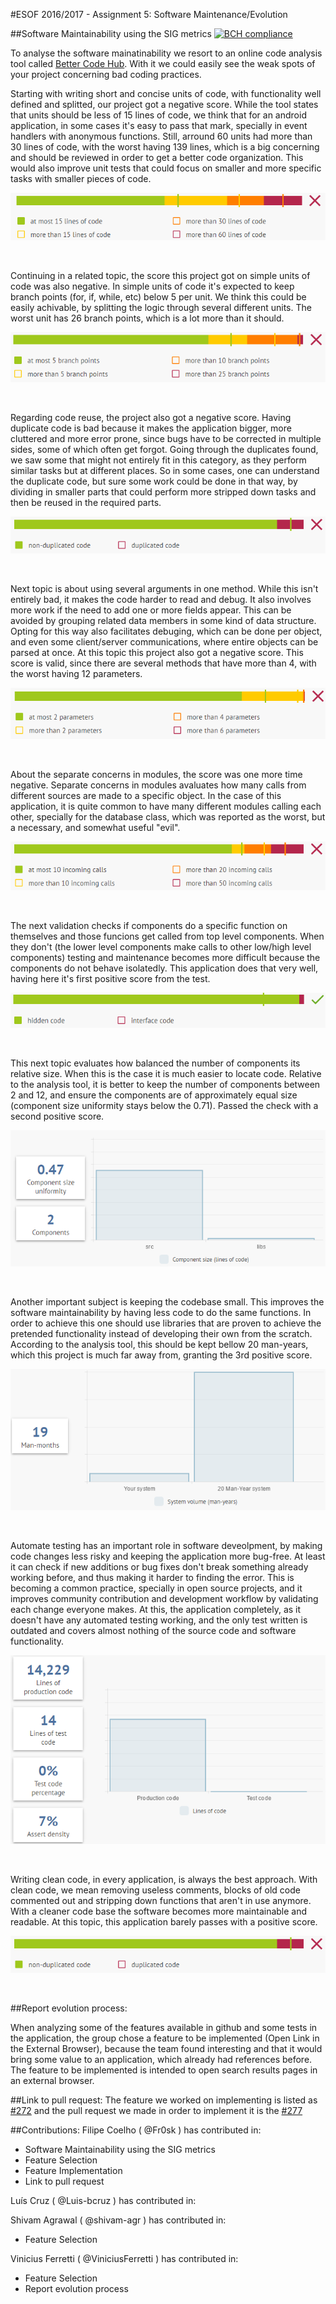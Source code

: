 #ESOF 2016/2017 - Assignment 5: Software Maintenance/Evolution

##Software Maintainability using the SIG metrics 
[![BCH compliance](https://bettercodehub.com/edge/badge/Fr0sk/ESOF-DuckDuckGo-Android-App)](https://bettercodehub.com)

To analyse the software mainatinability we resort to an online code analysis tool called [Better Code Hub](https://bettercodehub.com). With it we could easily see the weak spots of your project concerning bad coding practices. 

Starting with writing short and concise units of code, with functionality well defined and splitted, our project got a negative score. While the tool states that units should be less of 15 lines of code, we think that for an android application, in some cases it's easy to pass that mark, specially in event handlers with anonymous functions. Still, arround 60 units had more than 30 lines of code, with the worst having 139 lines, which is a big concerning and should be reviewed in order to get a better code organization. This would also improve unit tests that could focus on smaller and more specific tasks with smaller pieces of code.

![Short Units of Code](https://github.com/Fr0sk/ESOF-DuckDuckGo-Android-App/blob/master/ESOF-docs/resources/SIG%20Metrics/Short%20Units%20of%20Code.PNG)

<br>

Continuing in a related topic, the score this project got on simple units of code was also negative. In simple units of code it's expected to keep branch points (for, if, while, etc) below 5 per unit. We think this could be easily achivable, by splitting the logic through several different units. The worst unit has 26 branch points, which is a lot more than it should.

![Simple Units of Code](https://github.com/Fr0sk/ESOF-DuckDuckGo-Android-App/blob/master/ESOF-docs/resources/SIG%20Metrics/SImple%20Units%20of%20Code.PNG)

<br>

Regarding code reuse, the project also got a negative score. Having duplicate code is bad because it makes the application bigger, more cluttered and more error prone, since bugs have to be corrected in multiple sides, some of which often get forgot. Going through the duplicates found, we saw some that might not entirely fit in this category, as they perform similar tasks but at different places. So in some cases, one can understand the duplicate code, but sure some work could be done in that way, by dividing in smaller parts that could perform more stripped down tasks and then be reused in the required parts.

![Write Code Once](https://github.com/Fr0sk/ESOF-DuckDuckGo-Android-App/blob/master/ESOF-docs/resources/SIG%20Metrics/Write%20Code%20Once.PNG)

<br>

Next topic is about using several arguments in one method. While this isn't entirely bad, it makes the code harder to read and debug. It also involves more work if the need to add one or more fields appear. This can be avoided by grouping related data members in some kind of data structure. Opting for this way also facilitates debuging, which can be done per object, and even some client/server communications, where entire objects can be parsed at once.
At this topic this project also got a negative score. This score is valid, since there are several methods that have more than 4, with the worst having 12 parameters.

![Keep Unit Interfaces Small](https://github.com/Fr0sk/ESOF-DuckDuckGo-Android-App/blob/master/ESOF-docs/resources/SIG%20Metrics/Keep%20Unit%20Interfaces%20Small.PNG)

<br>

About the separate concerns in modules, the score was one more time negative. Separate concerns in modules avaluates how many calls from different sources are made to a specific object. In the case of this application, it is quite common to have many different modules calling each other, specially for the database class, which was reported as the worst, but a necessary, and somewhat useful "evil".

![Separate Concerns in Modules](https://github.com/Fr0sk/ESOF-DuckDuckGo-Android-App/blob/master/ESOF-docs/resources/SIG%20Metrics/Separate%20Concerns%20in%20Modules.PNG)

<br>

The next validation checks if components do a specific function on themselves and those funcions get called from top level components. When they don't (the lower level components make calls to other low/high level components) testing and maintenance becomes more difficult because the components do not behave isolatedly. This application does that very well, having here it's first positive score from the test.

![Couple Architecture Components Loosely](https://github.com/Fr0sk/ESOF-DuckDuckGo-Android-App/blob/master/ESOF-docs/resources/SIG%20Metrics/Couple%20Architecture%20Components%20Loosely.PNG)

<br>

This next topic evaluates how balanced the number of components its relative size. When this is the case it is much easier to locate code. Relative to the analysis tool, it is better to keep the number of components between 2 and 12, and ensure the components are of approximately equal size (component size uniformity stays below the 0.71). Passed the check with a second positive score.

![Keep Architecture Components Balanced](https://github.com/Fr0sk/ESOF-DuckDuckGo-Android-App/blob/master/ESOF-docs/resources/SIG%20Metrics/Keep%20Architecture%20Components%20Balanced.PNG)

<br>

Another important subject is keeping the codebase small. This improves the software maintainability by having less code to do the same functions. In order to achieve this one should use libraries that are proven to achieve the pretended functionality instead of developing their own from the scratch. According to the analysis tool, this should be kept bellow 20 man-years, which this project is much far away from, granting the 3rd positive score.

![Keep Codebase Small](https://github.com/Fr0sk/ESOF-DuckDuckGo-Android-App/blob/master/ESOF-docs/resources/SIG%20Metrics/Keep%20Codebase%20Small.PNG)

<br>

Automate testing has an important role in software deveolpment, by making code changes less risky and keeping the application more bug-free. At least it can check if new additions or bug fixes don't break something already working before, and thus making it harder to finding the error. This is becoming a common practice, specially in open source projects, and it improves community contribution and development workflow by validating each change everyone makes. At this, the application completely, as it doesn't have any automated testing working, and the only test written is outdated and covers almost nothing of the source code and software functionality.

![Automate Tests](https://github.com/Fr0sk/ESOF-DuckDuckGo-Android-App/blob/master/ESOF-docs/resources/SIG%20Metrics/Automated%20Tests.PNG)

<br>

Writing clean code, in every application, is always the best approach. With clean code, we mean removing useless comments, blocks of old code commented out and stripping down functions that aren't in use anymore. With a cleaner code base the software becomes more maintainable and readable. At this topic, this application barely passes with a positive score.

![Write Clean Code](https://github.com/Fr0sk/ESOF-DuckDuckGo-Android-App/blob/master/ESOF-docs/resources/SIG%20Metrics/Write%20Code%20Once.PNG)

<br>

##Report evolution process:

When analyzing some of the features available in github and some tests in the application, the group chose a feature to be implemented (Open Link in the External Browser), because the team found interesting and that it would bring some value to an application, which already had references before. The feature to be implemented is intended to open search results pages in an external browser.

##Link to pull request:
The feature we worked on implementing is listed as <a href="https://github.com/duckduckgo/android/issues/272">#272</a> and the pull request we made in order to implement it is the <a href="https://github.com/duckduckgo/android/pull/277">#277</a>

##Contributions:
Filipe Coelho ( @Fr0sk ) has contributed in:
* Software Maintainability using the SIG metrics 
* Feature Selection
* Feature Implementation
* Link to pull request

Luís Cruz ( @Luis-bcruz ) has contributed in:

Shivam Agrawal ( @shivam-agr ) has contributed in:
* Feature Selection

Vinicius Ferretti ( @ViniciusFerretti ) has contributed in:
* Feature Selection
* Report evolution process
